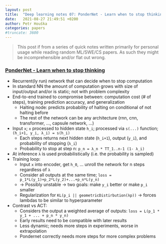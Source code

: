 ```yaml
---
layout: post
title:  "Deep learning notes 07: PonderNet - Learn when to stop thinking"
date:   2021-08-27 21:49:51 +0200
author: Petr Houška
categories: papers
#truncate: 3600
---  
```


> This post if from a series of quick notes written primarily for personal usage while reading random ML/SWE/CS papers. As such they might be incomprehensible and/or flat out wrong.

### [PonderNet - Learn when to stop thinking](https://www.youtube.com/watch?v=nQDZmf2Yb9k)
- Recurrent(ly run) network that can decide when to stop computation 
- In standard NN the amount of computation grows with size of input/output and/or is static; not with problem complexity
- End-to-end trained to compromise between: computation cost (# of steps), training prediction accuracy, and generalization
  - Halting node: predicts probability of halting on conditional of not halting before
  - The rest of the network can be any architecture (rnn, cnn, transformer, ..., capsule network, ...)
- Input `x`; `x` processed to hidden state `h_i`; processed via `s(...)` function; `(h_i+1, y_i, λ_i) = s(h_i)`
  - Each steps returns next hidden state (`h_i+1`), output (`y_i`), and probability of stopping (`λ_i`)
  - Probability to stop at step n: `p_n = λ_n * TT_1..n-1 (1- λ_i)`
- At inference `λ` is used probabilistically (i.e. the probability is sampled)
- Training loop:
  - Input `x` into encoder, get `h_0`, ... unroll the network for n steps regardless of `λ`
  - Consider all outputs at the same time; `loss = p_1*L(y_1)+p_2*L(y_2)+...+p_n*L(y_n)`
  - -> Possibly unstable -> two goals: make `y_i` better or make `p_i` smaller
  - Regularization for `KL(p_i || geometricDistirbution(λp))` -> forces lambdas to be similar to hyperparameter
- Contrast vs ACT: 
  - Considers the output a weighted average of outputs: `loss = L(p_1 * y_1 + ... + p_n * y_n)`
  - Early results need to be compatible with later results
  - Less dynamic; needs more steps in experiments, worse in extrapolation
  - Pondernet correctly needs more steps for more complex problems
  
